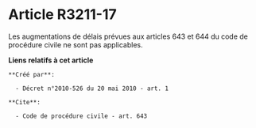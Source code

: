 # Article R3211-17

Les augmentations de délais prévues aux articles 643 et 644 du code de procédure civile ne sont pas applicables.

**Liens relatifs à cet article**

	**Créé par**:

	  - Décret n°2010-526 du 20 mai 2010 - art. 1

	**Cite**:

	  - Code de procédure civile - art. 643

